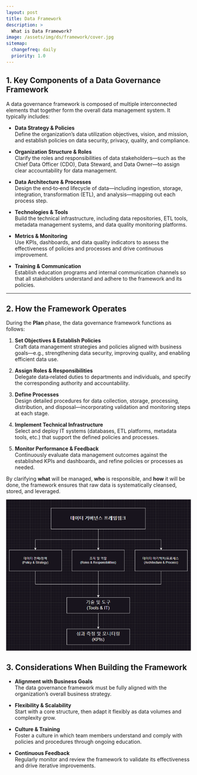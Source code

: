```yaml
---
layout: post
title: Data Framework
description: >
  What is Data Framework?
image: /assets/img/ds/framework/cover.jpg
sitemap:
  changefreq: daily
  priority: 1.0
---
```


## 1. Key Components of a Data Governance Framework

A data governance framework is composed of multiple interconnected elements that together form the overall data management system. It typically includes:

- **Data Strategy & Policies**  
    Define the organization’s data utilization objectives, vision, and mission, and establish policies on data security, privacy, quality, and compliance.
    
- **Organization Structure & Roles**  
    Clarify the roles and responsibilities of data stakeholders—such as the Chief Data Officer (CDO), Data Steward, and Data Owner—to assign clear accountability for data management.
    
- **Data Architecture & Processes**  
    Design the end‑to‑end lifecycle of data—including ingestion, storage, integration, transformation (ETL), and analysis—mapping out each process step.
    
- **Technologies & Tools**  
    Build the technical infrastructure, including data repositories, ETL tools, metadata management systems, and data quality monitoring platforms.
    
- **Metrics & Monitoring**  
    Use KPIs, dashboards, and data quality indicators to assess the effectiveness of policies and processes and drive continuous improvement.
    
- **Training & Communication**  
    Establish education programs and internal communication channels so that all stakeholders understand and adhere to the framework and its policies.
    

---

## 2. How the Framework Operates

During the **Plan** phase, the data governance framework functions as follows:

1. **Set Objectives & Establish Policies**  
    Craft data management strategies and policies aligned with business goals—e.g., strengthening data security, improving quality, and enabling efficient data use.
    
2. **Assign Roles & Responsibilities**  
    Delegate data‑related duties to departments and individuals, and specify the corresponding authority and accountability.
    
3. **Define Processes**  
    Design detailed procedures for data collection, storage, processing, distribution, and disposal—incorporating validation and monitoring steps at each stage.

4. **Implement Technical Infrastructure**  
    Select and deploy IT systems (databases, ETL platforms, metadata tools, etc.) that support the defined policies and processes.
    
5. **Monitor Performance & Feedback**  
    Continuously evaluate data management outcomes against the established KPIs and dashboards, and refine policies or processes as needed.
    

By clarifying **what** will be managed, **who** is responsible, and **how** it will be done, the framework ensures that raw data is systematically cleansed, stored, and leveraged.

![image](../../assets/img/ds/framework/framework_drawio.png)

## 3. Considerations When Building the Framework

- **Alignment with Business Goals**  
    The data governance framework must be fully aligned with the organization’s overall business strategy.
    
- **Flexibility & Scalability**  
    Start with a core structure, then adapt it flexibly as data volumes and complexity grow.
    
- **Culture & Training**  
    Foster a culture in which team members understand and comply with policies and procedures through ongoing education.
    
- **Continuous Feedback**  
    Regularly monitor and review the framework to validate its effectiveness and drive iterative improvements.